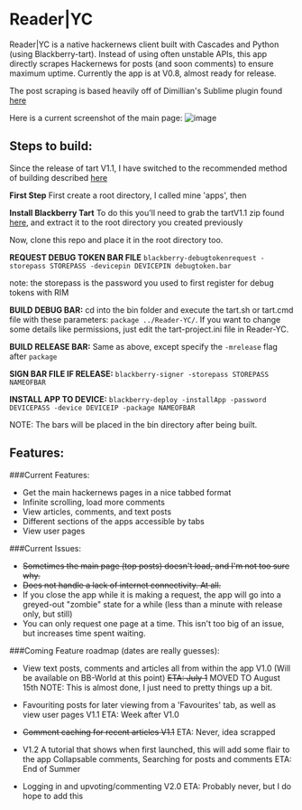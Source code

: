 Reader|YC
=========

Reader|YC is a native hackernews client built with Cascades and Python (using Blackberry-tart). Instead of using often unstable APIs, this app directly scrapes Hackernews for posts (and soon comments) to ensure maximum uptime. Currently the app is at V0.8, almost ready for release.

The post scraping is based heavily off of Dimillian's Sublime plugin found [here](https://github.com/Dimillian/Sublime-Hacker-News-Reader)

Here is a current screenshot of the main page:
![image](https://raw.github.com/krruzic/Reader-YC/master/screenshot.png)

## Steps to build:
Since the release of tart V1.1, I have switched to the recommended method of building described [here](http://hg.microcode.ca/blackberry-py/wiki/Building%20HelloWorld)

**First Step**
First create a root directory, I called mine 'apps', then

**Install Blackberry Tart**
To do this you'll need to grab the tartV1.1 zip found [here](http://blackberry-py.microcode.ca/downloads/), and extract it to the root directory you created previously

Now, clone this repo and place it in the root directory too.

**REQUEST DEBUG TOKEN BAR FILE**
`blackberry-debugtokenrequest -storepass STOREPASS -devicepin DEVICEPIN debugtoken.bar`

note: the storepass is the password you used to first register for debug tokens with RIM

**BUILD DEBUG BAR:**
cd into the bin folder and execute the tart.sh or tart.cmd file with these parameters: `package ../Reader-YC/`. If you want to change some details like permissions, just edit the tart-project.ini file in Reader-YC.

**BUILD RELEASE BAR:**
Same as above, except specify the `-mrelease` flag after `package`

**SIGN BAR FILE IF RELEASE:**
`blackberry-signer -storepass STOREPASS NAMEOFBAR`

**INSTALL APP TO DEVICE:**
`blackberry-deploy -installApp -password DEVICEPASS -device DEVICEIP -package NAMEOFBAR`


NOTE: The bars will be placed in the bin directory after being built.


## Features:
###Current Features:
* Get the main hackernews pages in a nice tabbed format
* Infinite scrolling, load more comments
* View articles, comments, and text posts
* Different sections of the apps accessible by tabs
* View user pages

###Current Issues:
* ~~Sometimes the main page (top posts) doesn't load, and I'm not too sure why.~~
* ~~Does not handle a lack of internet connectivity. At all.~~
* If you close the app while it is making a request, the app will go into a greyed-out "zombie" state for a while (less than a minute with release only, but still)
* You can only request one page at a time. This isn't too big of an issue, but increases time spent waiting.

###Coming Feature roadmap (dates are really guesses):
* View text posts, comments and articles all from within the app V1.0 (Will be available on BB-World at this point)
  ~~ETA: July 1~~ MOVED TO August 15th
  NOTE: This is almost done, I just need to pretty things up a bit.

* Favouriting posts for later viewing from a 'Favourites' tab, as well as view user pages V1.1
	ETA: Week after V1.0

* ~~Comment caching for recent articles  V1.1~~
	ETA: Never, idea scrapped

* V1.2 
        A tutorial that shows when first launched, this will add some flair to the app
        Collapsable comments, Searching for posts and comments ETA: End of Summer

* Logging in and upvoting/commenting V2.0
	ETA: Probably never, but I do hope to add this

